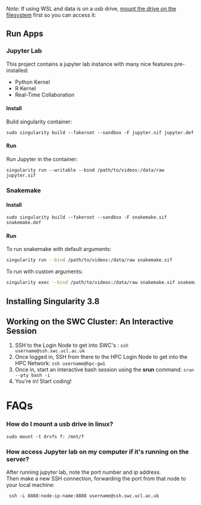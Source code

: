 *Note:* If using WSL and data is on a usb drive, [mount the drive on the filesystem](https://www.howtogeek.com/331053/how-to-mount-removable-drives-and-network-locations-in-the-windows-subsystem-for-linux/) first so you can access it:

## Run Apps

### Jupyter Lab

This project contains a jupyter lab instance with many nice features pre-installed:
  - Python Kernel
  - R Kernel
  - Real-Time Collaboration


#### Install

Build singularity container:
```
sudo singularity build --fakeroot --sandbox -F jupyter.sif jupyter.def
```

#### Run

Run Jupyter in the container:
```
singularity run --writable --bind /path/to/videos:/data/raw jupyter.sif
```


### Snakemake

#### Install

```
sudo singularity build --fakeroot --sandbox -F snakemake.sif snakemake.def
```

#### Run

To run snakemake with default arguments:

```bash
singularity run --bind /path/to/videos:/data/raw snakemake.sif
```

To run with custom arguments:
```bash
singularity exec --bind /path/to/videos:/data/raw snakemake.sif snakemake --cores 1
```

## Installing Singularity 3.8




## Working on the SWC Cluster: An Interactive Session

  1. SSH to the Login Node to get into SWC's :  `ssh username@ssh.swc.ucl.ac.uk`
  2. Once logged in, SSH from there to the HPC Login Node to get into the HPC Network: `ssh username@hpc-gw1`
  3. Once in, start an interactive bash session using the **srun** command: `srun --pty bash -i`
  4. You're in!  Start coding! 



# FAQs

### How do I mount a usb drive in linux?

```sudo mount -t drvfs f: /mnt/f```


### How access Jupyter lab on my computer if it's running on the server?

After running jupyter lab, note the port number and ip address.  
Then make a new SSH connection, forwarding the port from that node to your
local machine:

```
 ssh -L 8888:node-ip-name:8888 username@ssh.swc.ucl.ac.uk
``` 